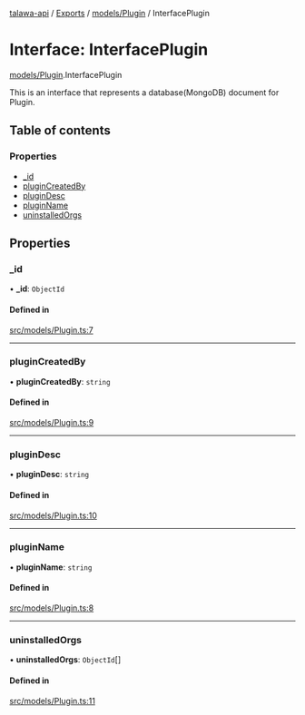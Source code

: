 [talawa-api](../README.md) / [Exports](../modules.md) / [models/Plugin](../modules/models_Plugin.md) / InterfacePlugin

# Interface: InterfacePlugin

[models/Plugin](../modules/models_Plugin.md).InterfacePlugin

This is an interface that represents a database(MongoDB) document for Plugin.

## Table of contents

### Properties

- [\_id](models_Plugin.InterfacePlugin.md#_id)
- [pluginCreatedBy](models_Plugin.InterfacePlugin.md#plugincreatedby)
- [pluginDesc](models_Plugin.InterfacePlugin.md#plugindesc)
- [pluginName](models_Plugin.InterfacePlugin.md#pluginname)
- [uninstalledOrgs](models_Plugin.InterfacePlugin.md#uninstalledorgs)

## Properties

### \_id

• **\_id**: `ObjectId`

#### Defined in

[src/models/Plugin.ts:7](https://github.com/PalisadoesFoundation/talawa-api/blob/d38198a/src/models/Plugin.ts#L7)

___

### pluginCreatedBy

• **pluginCreatedBy**: `string`

#### Defined in

[src/models/Plugin.ts:9](https://github.com/PalisadoesFoundation/talawa-api/blob/d38198a/src/models/Plugin.ts#L9)

___

### pluginDesc

• **pluginDesc**: `string`

#### Defined in

[src/models/Plugin.ts:10](https://github.com/PalisadoesFoundation/talawa-api/blob/d38198a/src/models/Plugin.ts#L10)

___

### pluginName

• **pluginName**: `string`

#### Defined in

[src/models/Plugin.ts:8](https://github.com/PalisadoesFoundation/talawa-api/blob/d38198a/src/models/Plugin.ts#L8)

___

### uninstalledOrgs

• **uninstalledOrgs**: `ObjectId`[]

#### Defined in

[src/models/Plugin.ts:11](https://github.com/PalisadoesFoundation/talawa-api/blob/d38198a/src/models/Plugin.ts#L11)
